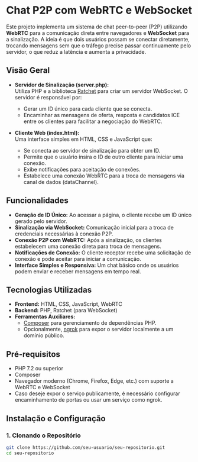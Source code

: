# Chat P2P com WebRTC e WebSocket

Este projeto implementa um sistema de chat peer-to-peer (P2P) utilizando **WebRTC** para a comunicação direta entre navegadores e **WebSocket** para a sinalização. A ideia é que dois usuários possam se conectar diretamente, trocando mensagens sem que o tráfego precise passar continuamente pelo servidor, o que reduz a latência e aumenta a privacidade.

## Visão Geral

- **Servidor de Sinalização (server.php):**  
  Utiliza PHP e a biblioteca [Ratchet](http://socketo.me/) para criar um servidor WebSocket. O servidor é responsável por:
  - Gerar um ID único para cada cliente que se conecta.
  - Encaminhar as mensagens de oferta, resposta e candidatos ICE entre os clientes para facilitar a negociação do WebRTC.

- **Cliente Web (index.html):**  
  Uma interface simples em HTML, CSS e JavaScript que:
  - Se conecta ao servidor de sinalização para obter um ID.
  - Permite que o usuário insira o ID de outro cliente para iniciar uma conexão.
  - Exibe notificações para aceitação de conexões.
  - Estabelece uma conexão WebRTC para a troca de mensagens via canal de dados (dataChannel).

## Funcionalidades

- **Geração de ID Único:** Ao acessar a página, o cliente recebe um ID único gerado pelo servidor.
- **Sinalização via WebSocket:** Comunicação inicial para a troca de credenciais necessárias à conexão P2P.
- **Conexão P2P com WebRTC:** Após a sinalização, os clientes estabelecem uma conexão direta para troca de mensagens.
- **Notificações de Conexão:** O cliente receptor recebe uma solicitação de conexão e pode aceitar para iniciar a comunicação.
- **Interface Simples e Responsiva:** Um chat básico onde os usuários podem enviar e receber mensagens em tempo real.

## Tecnologias Utilizadas

- **Frontend:** HTML, CSS, JavaScript, WebRTC
- **Backend:** PHP, Ratchet (para WebSocket)
- **Ferramentas Auxiliares:**  
  - [Composer](https://getcomposer.org/) para gerenciamento de dependências PHP.
  - Opcionalmente, [ngrok](https://ngrok.com/) para expor o servidor localmente a um domínio público.

## Pré-requisitos

- PHP 7.2 ou superior
- Composer
- Navegador moderno (Chrome, Firefox, Edge, etc.) com suporte a WebRTC e WebSocket
- Caso deseje expor o serviço publicamente, é necessário configurar encaminhamento de portas ou usar um serviço como ngrok.

## Instalação e Configuração

### 1. Clonando o Repositório

```bash
git clone https://github.com/seu-usuario/seu-repositorio.git
cd seu-repositorio
